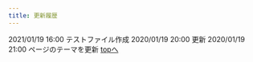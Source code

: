 ```yaml
---
title: 更新履歴
---
```


2021/01/19 16:00 テストファイル作成 
2020/01/19 20:00 更新 
2020/01/19 21:00 ページのテーマを更新 
[topへ](index)
